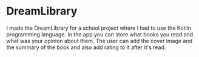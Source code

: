 # DreamLibrary
I made the DreamLibrary for a school project where I had to use the Kotlin programming language. In the app you can store what books you read and what was your opinion about them. The user can add the cover image and the summary of the book and also add rating to it after it's read.
